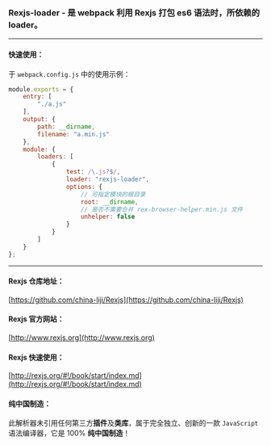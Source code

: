 ### Rexjs-loader - 是 webpack 利用 Rexjs 打包 es6 语法时，所依赖的 loader。
------
#### 快速使用：
于 `webpack.config.js` 中的使用示例：
``` js
module.exports = {
	entry: [
		"./a.js"
	],
	output: {
		path: __dirname,
		filename: "a.min.js"
	},
	module: {
		loaders: [
			{
				test: /\.js?$/,
				loader: "rexjs-loader",
				options: {
					// 可指定模块的根目录
					root: __dirname,
					// 是否不需要合并 rex-browser-helper.min.js 文件
					unhelper: false
				}
			}
		]
	}
};
```
------
#### Rexjs 仓库地址：
[https://github.com/china-liji/Rexjs](https://github.com/china-liji/Rexjs)

#### Rexjs 官方网站：
[http://www.rexjs.org](http://www.rexjs.org)

#### Rexjs 快速使用：
[http://rexjs.org/#!/book/start/index.md](http://rexjs.org/#!/book/start/index.md)

#### 纯中国制造：
此解析器未引用任何第三方**插件**及**类库**，属于完全独立、创新的一款 ```JavaScript``` 语法编译器，它是 100% **纯中国制造**！